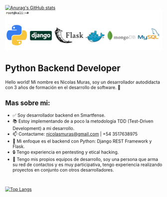 [![Anurag's GitHub stats](https://github-readme-stats.vercel.app/api?username=NicolasMuras)](https://github.com/anuraghazra/github-readme-stats)
![alt text](https://github.com/NicolasMuras/NicolasMuras/blob/main/GitHub_Banner_v4.bmp?raw=true)

<h1>Python Backend Developer</h1>

Hello world! Mi nombre es Nicolas Muras, soy un desarrollador autodidacta con 3 años de formación en el desarrollo de software. 🌝

<h2>Mas sobre mi:</h2>

<ul>
<li><g-emoji class="g-emoji" alias="white_check_mark" fallback-src="https://github.githubassets.com/images/icons/emoji/unicode/2705.png">✅</g-emoji> Soy desarrollador backend en Smartfense.</li>
<li><g-emoji class="g-emoji" alias="books" fallback-src="https://github.githubassets.com/images/icons/emoji/unicode/1f4da.png">📚</g-emoji> Estoy implementando de a poco la metodología TDD (Test-Driven Development) a mi desarrollo.</li>
<li><g-emoji class="g-emoji" alias="mailbox" fallback-src="https://github.githubassets.com/images/icons/emoji/unicode/1f4eb.png">📫</g-emoji> Contactame: <a href="mailto:nicolasmuras@gmail.com">nicolasmuras@gmail.com</a> | +54 3517638975</li>
<li><g-emoji class="g-emoji" alias="blue_heart" fallback-src="https://github.githubassets.com/images/icons/emoji/unicode/1f499.png">💙</g-emoji> Mi enfoque es el backend con Python: Django REST Framework y Flask.</li>
<li>🔒</g-emoji> Tengo experiencia en pentesting y etical hacking.</li>
<li>🌝</g-emoji> Tengo mis propios equipos de desarrollo, soy una persona que arma su red de contactos y es muy participativa, tengo experiencia realizando proyectos en conjunto con otros desarrolladores.</li>
</ul><br>

[![Top Langs](https://github-readme-stats.vercel.app/api/top-langs/?username=NicolasMuras&layout=compact&theme=white)](https://github.com/anuraghazra/github-readme-stats)
